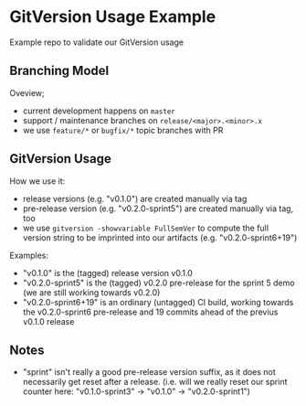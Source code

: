 # GitVersion Usage Example

Example repo to validate our GitVersion usage

## Branching Model

Oveview;

 * current development happens on `master`
 * support / maintenance branches on `release/<major>.<minor>.x`
 * we use `feature/*` or `bugfix/*` topic branches with PR

## GitVersion Usage

How we use it:

 * release versions (e.g. "v0.1.0") are created manually via tag
 * pre-release version (e.g. "v0.2.0-sprint5") are created manually via tag, too
 * we use `gitversion -showvariable FullSemVer` to compute the full version string to be imprinted into our artifacts (e.g. "v0.2.0-sprint6+19")

Examples:

 * "v0.1.0" is the (tagged) release version v0.1.0
 * "v0.2.0-sprint5" is the (tagged) v0.2.0 pre-release for the sprint 5 demo (we are still working towards v0.2.0)
 * "v0.2.0-sprint6+19" is an ordinary (untagged) CI build, working towards the v0.2.0-sprint6 pre-release and 19 commits ahead of the previus v0.1.0 release

## Notes

 * "sprint" isn't really a good pre-release version suffix, as it does not necessarily get reset after a release. (i.e. will we really reset our sprint counter here: "v0.1.0-sprint3" -> "v0.1.0" -> "v0.2.0-sprint1")